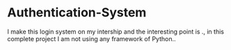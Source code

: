 # Authentication-System
I make this login system on my intership and the interesting point is ., in this complete project I am not using any framework of Python..
